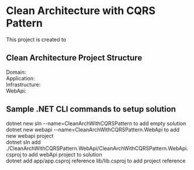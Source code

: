 # Clean Architecture with CQRS Pattern
This project is created to 

## Clean Architecture Project Structure
Domain: <br/>
Application: <br/>
Infrastructure: <br/>
WebApi: <br/>

## Sample .NET CLI commands to setup solution 
dotnet new sln --name=CleanArchWithCQRSPattern to add empty solution<br/>
dotnet new webapi --name=CleanArchWithCQRSPattern.WebApi to add new webapi project<br/>
dotnet sln add ./CleanArchWithCQRSPattern.WebApi/CleanArchWithCQRSPattern.WebApi.csproj to add webApi project to solution<br/>
dotnet add app/app.csproj reference lib/lib.csproj to add project reference<br/>
